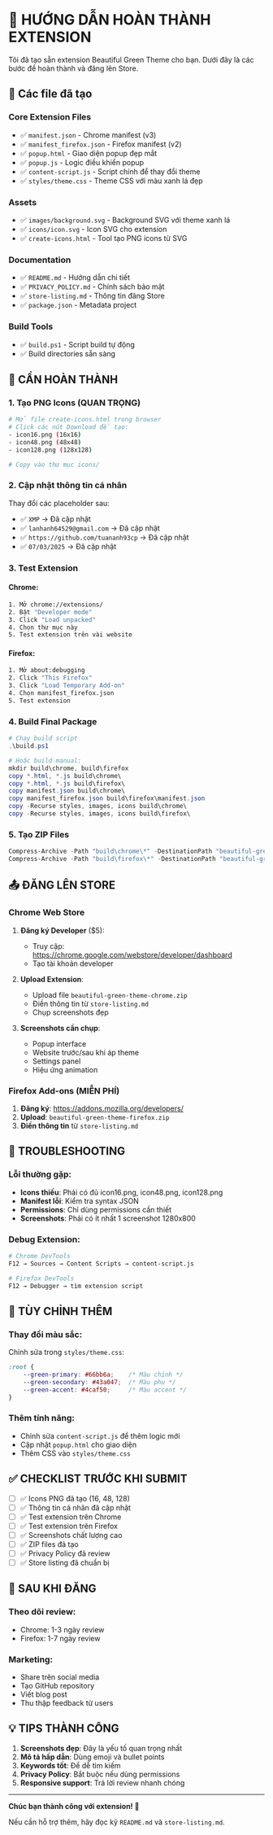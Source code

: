 # 🌿 HƯỚNG DẪN HOÀN THÀNH EXTENSION

Tôi đã tạo sẵn extension Beautiful Green Theme cho bạn. Dưới đây là các bước để hoàn thành và đăng lên Store.

## 📁 Các file đã tạo

### Core Extension Files
- ✅ `manifest.json` - Chrome manifest (v3)
- ✅ `manifest_firefox.json` - Firefox manifest (v2) 
- ✅ `popup.html` - Giao diện popup đẹp mắt
- ✅ `popup.js` - Logic điều khiển popup
- ✅ `content-script.js` - Script chính để thay đổi theme
- ✅ `styles/theme.css` - Theme CSS với màu xanh lá đẹp

### Assets
- ✅ `images/background.svg` - Background SVG với theme xanh lá
- ✅ `icons/icon.svg` - Icon SVG cho extension
- ✅ `create-icons.html` - Tool tạo PNG icons từ SVG

### Documentation
- ✅ `README.md` - Hướng dẫn chi tiết
- ✅ `PRIVACY_POLICY.md` - Chính sách bảo mật
- ✅ `store-listing.md` - Thông tin đăng Store
- ✅ `package.json` - Metadata project

### Build Tools
- ✅ `build.ps1` - Script build tự động
- ✅ Build directories sẵn sàng

## 🎯 CẦN HOÀN THÀNH

### 1. Tạo PNG Icons (QUAN TRỌNG)
```bash
# Mở file create-icons.html trong browser
# Click các nút Download để tạo:
- icon16.png (16x16)
- icon48.png (48x48) 
- icon128.png (128x128)

# Copy vào thư mục icons/
```

### 2. Cập nhật thông tin cá nhân
Thay đổi các placeholder sau:
- ✅ `XMP` → Đã cập nhật
- ✅ `lanhanh64529@gmail.com` → Đã cập nhật
- ✅ `https://github.com/tuananh93cp` → Đã cập nhật
- ✅ `07/03/2025` → Đã cập nhật

### 3. Test Extension

#### Chrome:
```bash
1. Mở chrome://extensions/
2. Bật "Developer mode"
3. Click "Load unpacked"
4. Chọn thư mục này
5. Test extension trên vài website
```

#### Firefox:
```bash
1. Mở about:debugging
2. Click "This Firefox"
3. Click "Load Temporary Add-on" 
4. Chọn manifest_firefox.json
5. Test extension
```

### 4. Build Final Package
```powershell
# Chạy build script
.\build.ps1

# Hoặc build manual:
mkdir build\chrome, build\firefox
copy *.html, *.js build\chrome\
copy *.html, *.js build\firefox\
copy manifest.json build\chrome\
copy manifest_firefox.json build\firefox\manifest.json
copy -Recurse styles, images, icons build\chrome\
copy -Recurse styles, images, icons build\firefox\
```

### 5. Tạo ZIP Files
```powershell
Compress-Archive -Path "build\chrome\*" -DestinationPath "beautiful-green-theme-chrome.zip"
Compress-Archive -Path "build\firefox\*" -DestinationPath "beautiful-green-theme-firefox.zip"
```

## 📤 ĐĂNG LÊN STORE

### Chrome Web Store
1. **Đăng ký Developer** ($5):
   - Truy cập: https://chrome.google.com/webstore/developer/dashboard
   - Tạo tài khoản developer

2. **Upload Extension**:
   - Upload file `beautiful-green-theme-chrome.zip`
   - Điền thông tin từ `store-listing.md`
   - Chụp screenshots đẹp

3. **Screenshots cần chụp**:
   - Popup interface
   - Website trước/sau khi áp theme
   - Settings panel
   - Hiệu ứng animation

### Firefox Add-ons (MIỄN PHÍ)
1. **Đăng ký**: https://addons.mozilla.org/developers/
2. **Upload**: `beautiful-green-theme-firefox.zip`
3. **Điền thông tin** từ `store-listing.md`

## 🔧 TROUBLESHOOTING

### Lỗi thường gặp:
- **Icons thiếu**: Phải có đủ icon16.png, icon48.png, icon128.png
- **Manifest lỗi**: Kiểm tra syntax JSON
- **Permissions**: Chỉ dùng permissions cần thiết
- **Screenshots**: Phải có ít nhất 1 screenshot 1280x800

### Debug Extension:
```bash
# Chrome DevTools
F12 → Sources → Content Scripts → content-script.js

# Firefox DevTools  
F12 → Debugger → tìm extension script
```

## 🎨 TÙY CHỈNH THÊM

### Thay đổi màu sắc:
Chỉnh sửa trong `styles/theme.css`:
```css
:root {
    --green-primary: #66bb6a;    /* Màu chính */
    --green-secondary: #43a047;  /* Màu phụ */
    --green-accent: #4caf50;     /* Màu accent */
}
```

### Thêm tính năng:
- Chỉnh sửa `content-script.js` để thêm logic mới
- Cập nhật `popup.html` cho giao diện
- Thêm CSS vào `styles/theme.css`

## ✅ CHECKLIST TRƯỚC KHI SUBMIT

- [ ] ✅ Icons PNG đã tạo (16, 48, 128)
- [ ] ✅ Thông tin cá nhân đã cập nhật
- [ ] ✅ Test extension trên Chrome
- [ ] ✅ Test extension trên Firefox  
- [ ] ✅ Screenshots chất lượng cao
- [ ] ✅ ZIP files đã tạo
- [ ] ✅ Privacy Policy đã review
- [ ] ✅ Store listing đã chuẩn bị

## 🚀 SAU KHI ĐĂNG

### Theo dõi review:
- Chrome: 1-3 ngày review
- Firefox: 1-7 ngày review

### Marketing:
- Share trên social media
- Tạo GitHub repository
- Viết blog post
- Thu thập feedback từ users

## 💡 TIPS THÀNH CÔNG

1. **Screenshots đẹp**: Đây là yếu tố quan trọng nhất
2. **Mô tả hấp dẫn**: Dùng emoji và bullet points
3. **Keywords tốt**: Để dễ tìm kiếm
4. **Privacy Policy**: Bắt buộc nếu dùng permissions
5. **Responsive support**: Trả lời review nhanh chóng

---

**Chúc bạn thành công với extension! 🌟**

Nếu cần hỗ trợ thêm, hãy đọc kỹ `README.md` và `store-listing.md`. 